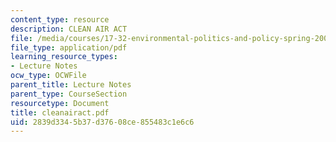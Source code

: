 ```yaml
---
content_type: resource
description: CLEAN AIR ACT
file: /media/courses/17-32-environmental-politics-and-policy-spring-2003/2839d3345b37d37608ce855483c1e6c6_cleanairact.pdf
file_type: application/pdf
learning_resource_types:
- Lecture Notes
ocw_type: OCWFile
parent_title: Lecture Notes
parent_type: CourseSection
resourcetype: Document
title: cleanairact.pdf
uid: 2839d334-5b37-d376-08ce-855483c1e6c6
---
```

